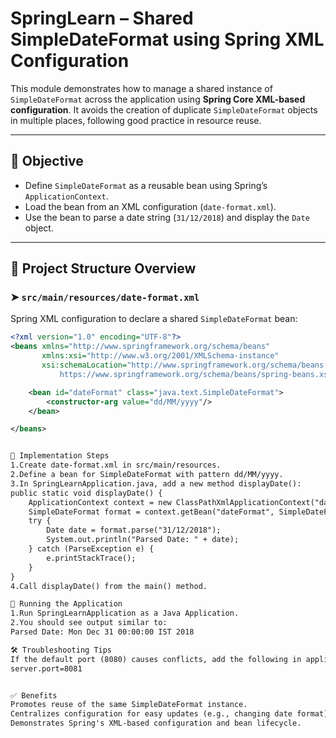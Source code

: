 # SpringLearn – Shared SimpleDateFormat using Spring XML Configuration

This module demonstrates how to manage a shared instance of `SimpleDateFormat` across the application using **Spring Core XML-based configuration**. It avoids the creation of duplicate `SimpleDateFormat` objects in multiple places, following good practice in resource reuse.

---

## 🧩 Objective

- Define `SimpleDateFormat` as a reusable bean using Spring’s `ApplicationContext`.
- Load the bean from an XML configuration (`date-format.xml`).
- Use the bean to parse a date string (`31/12/2018`) and display the `Date` object.

---

## 📂 Project Structure Overview

### ➤ `src/main/resources/date-format.xml`

Spring XML configuration to declare a shared `SimpleDateFormat` bean:

```xml
<?xml version="1.0" encoding="UTF-8"?>
<beans xmlns="http://www.springframework.org/schema/beans"
       xmlns:xsi="http://www.w3.org/2001/XMLSchema-instance"
       xsi:schemaLocation="http://www.springframework.org/schema/beans
           https://www.springframework.org/schema/beans/spring-beans.xsd">

    <bean id="dateFormat" class="java.text.SimpleDateFormat">
        <constructor-arg value="dd/MM/yyyy"/>
    </bean>

</beans>


🔧 Implementation Steps
1.Create date-format.xml in src/main/resources.
2.Define a bean for SimpleDateFormat with pattern dd/MM/yyyy.
3.In SpringLearnApplication.java, add a new method displayDate():
public static void displayDate() {
    ApplicationContext context = new ClassPathXmlApplicationContext("date-format.xml");
    SimpleDateFormat format = context.getBean("dateFormat", SimpleDateFormat.class);
    try {
        Date date = format.parse("31/12/2018");
        System.out.println("Parsed Date: " + date);
    } catch (ParseException e) {
        e.printStackTrace();
    }
}
4.Call displayDate() from the main() method.

🧪 Running the Application
1.Run SpringLearnApplication as a Java Application.
2.You should see output similar to:
Parsed Date: Mon Dec 31 00:00:00 IST 2018

🛠️ Troubleshooting Tips
If the default port (8080) causes conflicts, add the following in application.properties:
server.port=8081


✅ Benefits
Promotes reuse of the same SimpleDateFormat instance.
Centralizes configuration for easy updates (e.g., changing date format).
Demonstrates Spring's XML-based configuration and bean lifecycle.
